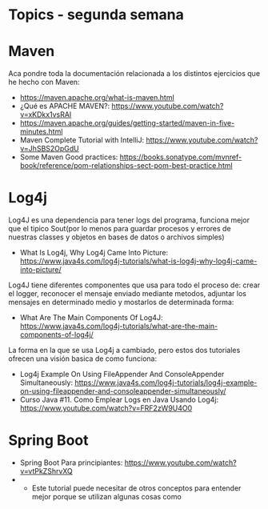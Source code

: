 # Topics - segunda semana

# Maven

Aca pondre toda la documentación relacionada a los distintos ejercicios que he hecho con Maven:

- https://maven.apache.org/what-is-maven.html
- ¿Qué es APACHE MAVEN?: https://www.youtube.com/watch?v=xKDkx1vsRAI
- https://maven.apache.org/guides/getting-started/maven-in-five-minutes.html
- Maven Complete Tutorial with IntelliJ: https://www.youtube.com/watch?v=JhSBS2OpGdU
- Some Maven Good practices: https://books.sonatype.com/mvnref-book/reference/pom-relationships-sect-pom-best-practice.html

# Log4j

Log4J es una dependencia para tener logs del programa, funciona mejor que el tipico Sout(por lo menos para guardar procesos y errores de nuestras classes y objetos en bases de datos o archivos simples)

- What Is Log4j, Why Log4j Came Into Picture: https://www.java4s.com/log4j-tutorials/what-is-log4j-why-log4j-came-into-picture/

Log4J tiene diferentes componentes que usa para todo el proceso de: crear el logger, reconocer el mensaje enviado mediante metodos, adjuntar los mensajes en determinado medio y mostarlos de determinada forma:

- What Are The Main Components Of Log4J: https://www.java4s.com/log4j-tutorials/what-are-the-main-components-of-log4j/

La forma en la que se usa Log4j a cambiado, pero estos dos tutoriales ofrecen una visión basica de como funciona:

- Log4j Example On Using FileAppender And ConsoleAppender Simultaneously: https://www.java4s.com/log4j-tutorials/log4j-example-on-using-fileappender-and-consoleappender-simultaneously/
- Curso Java #11. Como Emplear Logs en Java Usando Log4j: https://www.youtube.com/watch?v=FRF2zW9U4O0

# Spring Boot

- Spring Boot Para principiantes: https://www.youtube.com/watch?v=vtPkZShrvXQ
- - Este tutorial puede necesitar de otros conceptos para entender mejor porque se utilizan algunas cosas como
